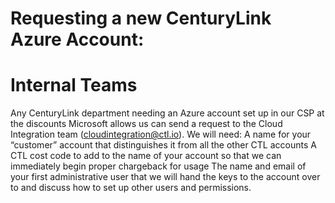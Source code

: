 # Requesting a new CenturyLink Azure Account:





# Internal Teams
Any CenturyLink department needing an Azure account set up in our CSP at the discounts Microsoft allows us can send a request to the Cloud Integration team (cloudintegration@ctl.io). We will need:
A name for your “customer” account that distinguishes it from all the other CTL accounts
A CTL cost code to add to the name of your account so that we can immediately begin proper chargeback for usage
The name and email of your first administrative user that we will hand the keys to the account over to and discuss how to set up other users and permissions.
